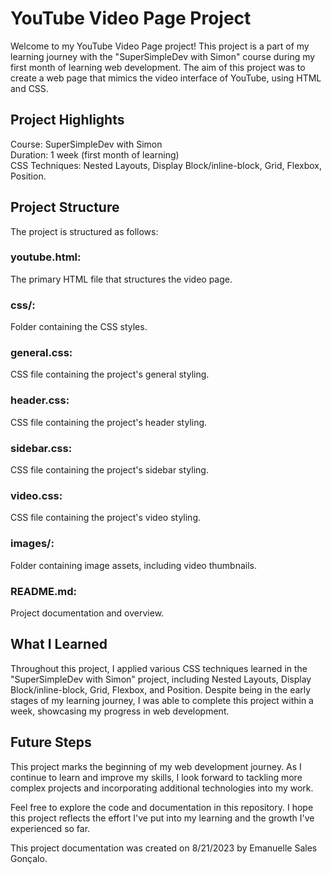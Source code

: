 # YouTube Video Page Project

Welcome to my YouTube Video Page project! This project is a part of my learning journey with the "SuperSimpleDev with Simon" course during my first month of learning web development. The aim of this project was to create a web page that mimics the video interface of YouTube, using HTML and CSS.

## Project Highlights

Course: SuperSimpleDev with Simon<br />
Duration: 1 week (first month of learning)<br />
CSS Techniques: Nested Layouts, Display Block/inline-block, Grid, Flexbox, Position.

## Project Structure

The project is structured as follows:<br />

### youtube.html:
The primary HTML file that structures the video page.<br />
### css/: 
Folder containing the CSS styles.<br />
### general.css: 
CSS file containing the project's general styling.<br />
### header.css: 
CSS file containing the project's header styling.<br />
### sidebar.css: 
CSS file containing the project's sidebar styling.<br />
### video.css: 
CSS file containing the project's video styling.<br />
### images/: 
Folder containing image assets, including video thumbnails.<br />
### README.md: 
Project documentation and overview.<br />

## What I Learned
Throughout this project, I applied various CSS techniques learned in the "SuperSimpleDev with Simon" project, including Nested Layouts, Display Block/inline-block, Grid, Flexbox, and Position. Despite being in the early stages of my learning journey, I was able to complete this project within a week, showcasing my progress in web development.

## Future Steps
This project marks the beginning of my web development journey. As I continue to learn and improve my skills, I look forward to tackling more complex projects and incorporating additional technologies into my work.

Feel free to explore the code and documentation in this repository. I hope this project reflects the effort I've put into my learning and the growth I've experienced so far.

This project documentation was created on 8/21/2023 by Emanuelle Sales Gonçalo.
